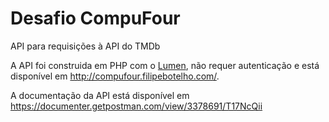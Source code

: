 # Desafio CompuFour

API para requisições à API do TMDb

A API foi construida em PHP com o [Lumen](https://lumen.laravel.com/), não requer autenticação e está disponível em http://compufour.filipebotelho.com/.

A documentação da API está disponível em https://documenter.getpostman.com/view/3378691/T17NcQii
